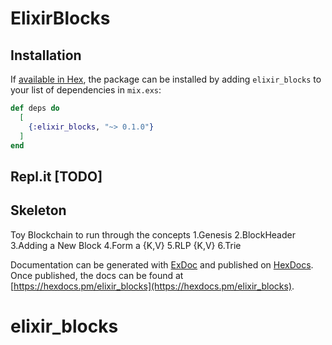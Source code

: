 # ElixirBlocks


## Installation

If [available in Hex](https://hex.pm/docs/publish), the package can be installed
by adding `elixir_blocks` to your list of dependencies in `mix.exs`:

```elixir
def deps do
  [
    {:elixir_blocks, "~> 0.1.0"}
  ]
end
```

## Repl.it [TODO]

## Skeleton

 Toy Blockchain to run through the concepts
  1.Genesis
  2.BlockHeader
  3.Adding a New Block
  4.Form a {K,V}
  5.RLP {K,V}
  6.Trie 

Documentation can be generated with [ExDoc](https://github.com/elixir-lang/ex_doc)
and published on [HexDocs](https://hexdocs.pm). Once published, the docs can
be found at [https://hexdocs.pm/elixir_blocks](https://hexdocs.pm/elixir_blocks).

# elixir_blocks
